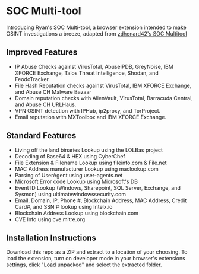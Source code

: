 # SOC Multi-tool

Introducing Ryan's SOC Multi-tool, a browser extension intended to make OSINT investigations a breeze, adapted from [zdhenard42's SOC Multitool](https://github.com/zdhenard42/SOC-Multitool)  

## Improved Features
- IP Abuse Checks against VirusTotal, AbuseIPDB, GreyNoise, IBM XFORCE Exchange, Talos Threat Intelligence, Shodan, and FeodoTracker.
- File Hash Reputation checks against VirusTotal, IBM XFORCE Exchange, and Abuse CH Malware Bazaar
- Domain reputation checks with AlienVault, VirusTotal, Barracuda Central, and Abuse CH URLHaus.
- VPN OSINT detection with IPHub, ip2proxy, and TorProject.
- Email reputation with MXToolbox and IBM XFORCE Exchange.

## Standard Features
- Living off the land binaries Lookup using the LOLBas project
- Decoding of Base64 & HEX using CyberChef
- File Extension & Filename Lookup using fileinfo.com & File.net
- MAC Address manufacturer Lookup using maclookup.com
- Parsing of UserAgent using user-agents.net
- Microsoft Error code Lookup using Microsoft's DB
- Event ID Lookup (Windows, Sharepoint, SQL Server, Exchange, and Sysmon) using ultimatewindowssecurity.com
- Email, Domain, IP, Phone #, Blockchain Address, MAC Address, Credit Card#, and SSN # lookup using Intelx.io
- Blockchain Address Lookup using blockchain.com
- CVE Info using cve.mitre.org

## Installation Instructions
Download this repo as a ZIP and extract to a location of your choosing. To load the extension, turn on developer mode in your browser's extensions settings, click "Load unpacked" and select the extracted folder. 